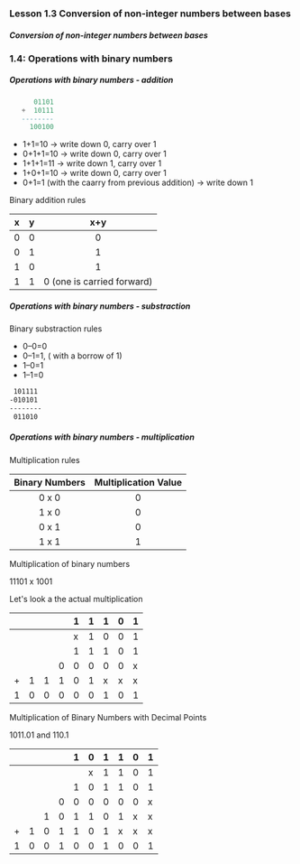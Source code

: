 

### Lesson 1.3 Conversion of non-integer numbers between bases

<h5>Conversion of non-integer numbers between bases</h5>

### 1.4: Operations with binary numbers

<h5>Operations with binary numbers - addition</h5>

```lua
      01101
   +  10111
   --------
     100100
```

- 1+1=10 → write down 0, carry over 1
- 0+1+1=10 -> write down 0, carry over 1
- 1+1+1=11 -> write down 1, carry over 1
- 1+0+1=10 -> write down 0, carry over 1
- 0+1=1 (with the caarry from previous addition) -> write down 1

Binary addition rules

| x  | y  | x+y  |   
|:---:|:---:|:---:|
|  0  | 0  | 0  |  
|  0 | 1  | 1  |
|  1 | 0  | 1  |
|  1 | 1  | 0 (one is carried forward)  |

<h5>Operations with binary numbers - substraction</h5>

Binary substraction rules
- 0–0=0
- 0–1=1, ( with a borrow of 1)
- 1–0=1
- 1–1=0

```markdown
 101111
-010101
--------
 011010
```

<h5>Operations with binary numbers - multiplication</h5>

Multiplication rules 

| Binary Numbers  | Multiplication Value  |
|:---:|:---:|
|  0 x 0  | 0  |  
|  1 x 0  | 0  |
|  0 x 1 | 0  |
|  1 x 1 | 1  |


Multiplication of binary numbers

11101 x 1001

Let's look a the actual multiplication

|   |   |   |   | 1 | 1 | 1 | 0 | 1 |
|---|---|---|---|---|---|---|---|---|
|   |   |   |   | x | 1 | 0 | 0 | 1 |
|   |   |   |   | 1 | 1 | 1 | 0 | 1 |
|   |   |   | 0 | 0 | 0 | 0 | 0 | x |
| + | 1 | 1 | 1 | 0 | 1 | x | x | x |
| 1 | 0 | 0 | 0 | 0 | 0 | 1 | 0 | 1 |

Multiplication of Binary Numbers with Decimal Points

1011.01 and 110.1

|   |   |   |   | 1 | 0 | 1 | 1 | 0 | 1 |
|---|---|---|---|---|---|---|---|---|---|
|   |   |   |   |   | x | 1 | 1 | 0 | 1 |
|   |   |   |   | 1 | 0 | 1 | 1 | 0 | 1 |
|   |   |   | 0 | 0 | 0 | 0 | 0 | 0 | x |
|   |   | 1 | 0 | 1 | 1 | 0 | 1 | x | x |
| + | 1 | 0 | 1 | 1 | 0 | 1 | x | x | x |
| 1 | 0 | 0 | 1 | 0 | 0 | 1 | 0 | 0 | 1 |







